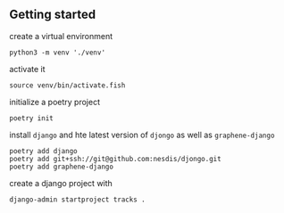 

## Getting started

create a virtual environment
```shell
python3 -m venv './venv'
```
activate it

```shell
source venv/bin/activate.fish
```
initialize a poetry project

```shell
poetry init
```

install `django` and hte latest version of `djongo` as well as `graphene-django`  

```shell
poetry add django
poetry add git+ssh://git@github.com:nesdis/djongo.git
poetry add graphene-django
```

create a django project with 

```shell
django-admin startproject tracks .
```